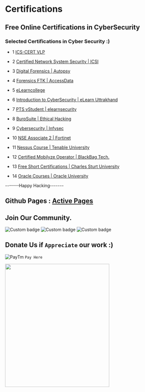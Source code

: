 # Certifications
## Free Online Certifications in CyberSecurity

### Selected Certifications in Cyber Security :)
- 1 [ ICS-CERT VLP ](https://ics-cert-training.inl.gov/learn) 

- 2 [ Certified Network System Security | ICSI ](https://www.icsi.co.uk/users/sign_in)

- 3 [ Digital Forensics | Autopsy ](https://training.autopsy.com/users/sign_in)

- 4 [ Forensics FTK | AccessData ](https://training.accessdata.com/) 

- 5 [ eLearncollege](https://www.elearningcollege.com/login.php)

- 6 [ Introduction to CyberSecurity | eLearn Uttrakhand ](http://elearning.uou.ac.in/)

- 7 [ PTS vStudent | elearnsecurity ](https://members.elearnsecurity.com/)

- 8 [ BurpSuite | Ethical Hacking ](https://academy.ehacking.net/courses/)

- 9 [ Cybersecurity | Infysec ](https://academy.infysec.com/)

- 10 [ NSE Associate 2 | Fortinet ](https://training.fortinet.com/) 

- 11 [ Nessus Course | Tenable University ](https://university.tenable.com/learn/course/) 

- 12 [ Certified Mobilyze Operator | BlackBag Tech. ](https://www.blackbagtech.com/training/certifications/)

- 13 [ Free Short Certifications | Charles Sturt University ](https://www.itmasters.edu.au/about-it-masters/free-short-courses/)

- 14 [ Oracle Courses | Oracle University ](https://learn.oracle.com/ols/course-list/35644) 

-------Happy Hacking-------

## Github Pages : [ Active Pages ](https://n00b-hack3rs-community.github.io/Certifications/)  

## Join Our Community. 

![Custom badge](https://img.shields.io/badge/NHC-N00B%20HACK3RS%20COMMUNITY-brightgreen?style=plastic&logo=appveyor)
![Custom badge](https://img.shields.io/badge/NHC-Join%20Us-cyan?style=plastic&logo=appveyor)
![Custom badge ](https://img.shields.io/badge/~Hack3r__Oneness-Instagram-02f5ff?style=plastic&logo=appveyor)

## Donate Us if ```Appreciate``` our work :)  

![PayTm](https://github.com/N00B-HACK3RS-COMMUNITY/Webinar-7/blob/master/68747470733a2f2f696d672e69636f6e73382e636f6d2f636f6c6f722f39362f3030303030302f706179746d2e706e67.png) ```Pay Here```</br>  

<img src="https://github.com/N00B-HACK3RS-COMMUNITY/Webinar-7/blob/master/src/PayTm_Invoice_Logo.JPG" width=340 height=400 align=center>
